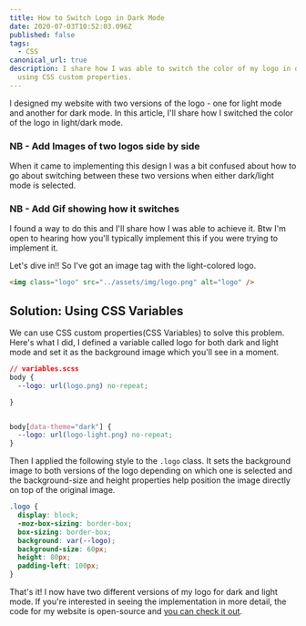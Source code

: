 ```yaml
---
title: How to Switch Logo in Dark Mode
date: 2020-07-03T10:52:03.096Z
published: false
tags:
  - CSS
canonical_url: true
description: I share how I was able to switch the color of my logo in dark mode
  using CSS custom properties.
---
```

I designed my website with two versions of the logo - one for light mode and another for dark mode. In this article, I'll share how I switched the color of the logo in light/dark mode.

### NB - Add Images of two logos side by side

When it came to implementing this design I was a bit confused about how to go about switching between these two versions when either dark/light mode is selected.

### NB - Add Gif showing how it switches

I found a way to do this and I'll share how I was able to achieve it. Btw I'm open to hearing how you'll typically implement this if you were trying to implement it.

Let's dive in!! So I've got an image tag with the light-colored logo.

```html
<img class="logo" src="../assets/img/logo.png" alt="logo" />
```

## Solution: Using CSS Variables

We can use CSS custom properties(CSS Variables) to solve this problem. Here's what I did, I defined a variable called logo for both dark and light mode and set it as the background image which you'll see in a moment.

```css
// variables.scss
body {
  --logo: url(logo.png) no-repeat;

}


body[data-theme="dark"] {
  --logo: url(logo-light.png) no-repeat;
}
```

Then I applied the following style to the `.logo` class. It sets the background image to both versions of the logo depending on which one is selected and the background-size and height properties help position the image directly on top of the original image.

```css
.logo {
  display: block;
  -moz-box-sizing: border-box;
  box-sizing: border-box;
  background: var(--logo);
  background-size: 60px;
  height: 80px;
  padding-left: 100px;
}
```

That's it! I now have two different versions of my logo for dark and light mode.  If you're interested in seeing the implementation in more detail, the code for my website is open-source and [you can check it out](https://github.com/lauragift21/giftegwuenu.dev/blob/master/src/components/Nav.vue).